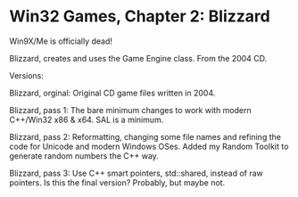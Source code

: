 # Win32 Games, Chapter 2: Blizzard

Win9X/Me is officially dead!

Blizzard, creates and uses the Game Engine class.  From the 2004 CD.

Versions:

Blizzard, orginal: Original CD game files written in 2004.

Blizzard, pass 1: The bare minimum changes to work with modern C++/Win32 x86 & x64.  SAL is a minimum.

Blizzard, pass 2: Reformatting, changing some file names and refining the code for Unicode and modern Windows OSes.  Added my Random Toolkit to generate random numbers the C++ way.

Blizzard, pass 3: Use C++ smart pointers, std::shared, instead of raw pointers.  Is this the final version?  Probably, but maybe not.